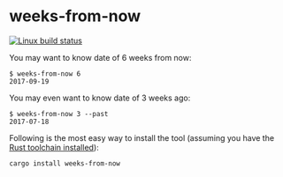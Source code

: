# weeks-from-now

[![Linux build status](https://travis-ci.org/tshepang/weeks-from-now.svg?branch=master)](https://travis-ci.org/tshepang/weeks-from-now)

You may want to know date of 6 weeks from now:

    $ weeks-from-now 6
    2017-09-19

You may even want to know date of 3 weeks ago:

    $ weeks-from-now 3 --past
    2017-07-18

Following is the most easy way to install the tool
(assuming you have the [Rust toolchain installed][install]):

    cargo install weeks-from-now


[install]: https://rust-lang.org/tools/install
